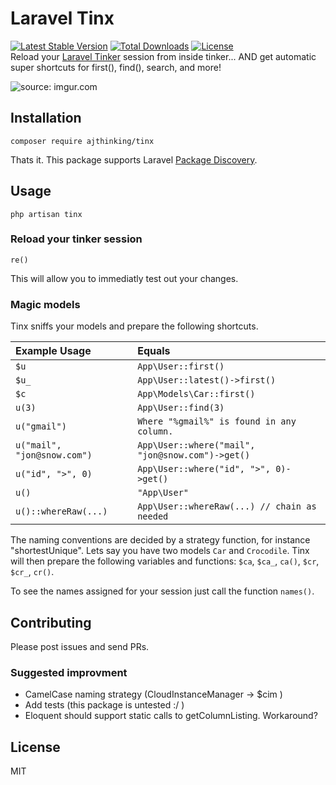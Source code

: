 # Laravel Tinx
[![Latest Stable Version](https://poser.pugx.org/ajthinking/tinx/v/stable)](https://packagist.org/packages/ajthinking/tinx)
[![Total Downloads](https://poser.pugx.org/ajthinking/tinx/downloads)](https://packagist.org/packages/ajthinking/tinx)
[![License](https://poser.pugx.org/ajthinking/tinx/license)](https://packagist.org/packages/ajthinking/tinx)
<br>Reload your [Laravel Tinker](https://github.com/laravel/tinker) session from inside tinker... AND get automatic super shortcuts for first(), find(), search, and more!

<img src="https://i.imgur.com/tCmU1CF.gif" title="source: imgur.com" />

## Installation

    composer require ajthinking/tinx
Thats it. This package supports Laravel [Package Discovery](https://laravel.com/docs/5.5/packages#package-discovery).

## Usage
    php artisan tinx

### Reload your tinker session
    re()
This will allow you to immediatly test out your changes.

### Magic models

Tinx sniffs your models and prepare the following shortcuts.

| Example Usage     | Equals                                    |
|:----------------- |:----------------------------------------- |
| `$u`              | `App\User::first()`                       |
| `$u_`             | `App\User::latest()->first()`             |
| `$c`              | `App\Models\Car::first()`                 |
| `u(3)`            | `App\User::find(3)`                       |
| `u("gmail")`      | `Where "%gmail%" is found in any column.`   |
| `u("mail", "jon@snow.com")`      | `App\User::where("mail", "jon@snow.com")->get()`   |
| `u("id", ">", 0)`      | `App\User::where("id", ">", 0)->get()`   |
| `u()`             | `"App\User"`                              |
| `u()::whereRaw(...)` | `App\User::whereRaw(...) // chain as needed`                    |

The naming conventions are decided by a strategy function, for instance "shortestUnique".
Lets say you have two models `Car` and `Crocodile`. Tinx will then prepare the following variables and functions: `$ca`, `$ca_`, `ca()`, `$cr`, `$cr_`, `cr()`.

To see the names assigned for your session just call the function `names()`.

## Contributing
Please post issues and send PRs.

### Suggested improvment
* CamelCase naming strategy (CloudInstanceManager -> $cim )
* Add tests (this package is untested :/ )
* Eloquent should support static calls to getColumnListing. Workaround? 

## License
MIT
